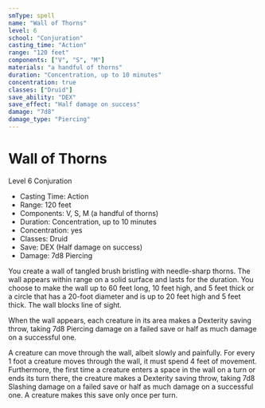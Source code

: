 ```yaml
---
smType: spell
name: "Wall of Thorns"
level: 6
school: "Conjuration"
casting_time: "Action"
range: "120 feet"
components: ["V", "S", "M"]
materials: "a handful of thorns"
duration: "Concentration, up to 10 minutes"
concentration: true
classes: ["Druid"]
save_ability: "DEX"
save_effect: "Half damage on success"
damage: "7d8"
damage_type: "Piercing"
---
```


# Wall of Thorns
Level 6 Conjuration

- Casting Time: Action
- Range: 120 feet
- Components: V, S, M (a handful of thorns)
- Duration: Concentration, up to 10 minutes
- Concentration: yes
- Classes: Druid
- Save: DEX (Half damage on success)
- Damage: 7d8 Piercing

You create a wall of tangled brush bristling with needle-sharp thorns. The wall appears within range on a solid surface and lasts for the duration. You choose to make the wall up to 60 feet long, 10 feet high, and 5 feet thick or a circle that has a 20-foot diameter and is up to 20 feet high and 5 feet thick. The wall blocks line of sight.

When the wall appears, each creature in its area makes a Dexterity saving throw, taking 7d8 Piercing damage on a failed save or half as much damage on a successful one.

A creature can move through the wall, albeit slowly and painfully. For every 1 foot a creature moves through the wall, it must spend 4 feet of movement. Furthermore, the first time a creature enters a space in the wall on a turn or ends its turn there, the creature makes a Dexterity saving throw, taking 7d8 Slashing damage on a failed save or half as much damage on a successful one. A creature makes this save only once per turn.
